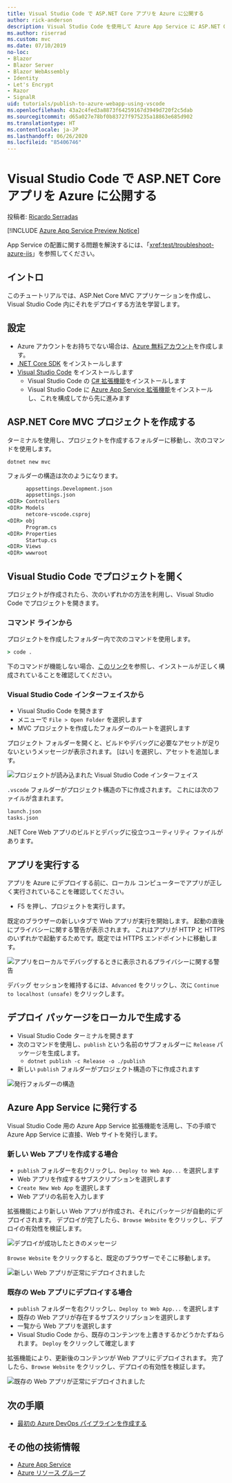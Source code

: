 ```yaml
---
title: Visual Studio Code で ASP.NET Core アプリを Azure に公開する
author: rick-anderson
description: Visual Studio Code を使用して Azure App Service に ASP.NET Core アプリを発行する方法を説明します。
ms.author: riserrad
ms.custom: mvc
ms.date: 07/10/2019
no-loc:
- Blazor
- Blazor Server
- Blazor WebAssembly
- Identity
- Let's Encrypt
- Razor
- SignalR
uid: tutorials/publish-to-azure-webapp-using-vscode
ms.openlocfilehash: 43a2c4fed3a8873f64259167d3949d720f2c5dab
ms.sourcegitcommit: d65a027e78bf0b83727f975235a18863e685d902
ms.translationtype: HT
ms.contentlocale: ja-JP
ms.lasthandoff: 06/26/2020
ms.locfileid: "85406746"
---
```

# <a name="publish-an-aspnet-core-app-to-azure-with-visual-studio-code"></a>Visual Studio Code で ASP.NET Core アプリを Azure に公開する

投稿者: [Ricardo Serradas](https://twitter.com/ricardoserradas)

[!INCLUDE [Azure App Service Preview Notice](../includes/azure-apps-preview-notice.md)]

App Service の配置に関する問題を解決するには、「<xref:test/troubleshoot-azure-iis>」を参照してください。

## <a name="intro"></a>イントロ

このチュートリアルでは、ASP.Net Core MVC アプリケーションを作成し、Visual Studio Code 内にそれをデプロイする方法を学習します。

## <a name="set-up"></a>設定

- Azure アカウントをお持ちでない場合は、[Azure 無料アカウント](https://azure.microsoft.com/free/dotnet/)を作成します。
- [.NET Core SDK](https://dotnet.microsoft.com/download) をインストールします
- [Visual Studio Code](https://code.visualstudio.com/Download) をインストールします
  - Visual Studio Code の [C# 拡張機能](https://marketplace.visualstudio.com/items?itemName=ms-dotnettools.csharp)をインストールします
  - Visual Studio Code に [Azure App Service 拡張機能](https://marketplace.visualstudio.com/items?itemName=ms-azuretools.vscode-azureappservice)をインストールし、これを構成してから先に進みます

## <a name="create-an-aspnet-core-mvc-project"></a>ASP.NET Core MVC プロジェクトを作成する

ターミナルを使用し、プロジェクトを作成するフォルダーに移動し、次のコマンドを使用します。

```dotnetcli
dotnet new mvc
```

フォルダーの構造は次のようになります。

```cmd
      appsettings.Development.json
      appsettings.json
<DIR> Controllers
<DIR> Models
      netcore-vscode.csproj
<DIR> obj
      Program.cs
<DIR> Properties
      Startup.cs
<DIR> Views
<DIR> wwwroot
```

## <a name="open-it-with-visual-studio-code"></a>Visual Studio Code でプロジェクトを開く

プロジェクトが作成されたら、次のいずれかの方法を利用し、Visual Studio Code でプロジェクトを開きます。

### <a name="through-the-command-line"></a>コマンド ラインから

プロジェクトを作成したフォルダー内で次のコマンドを使用します。

```cmd
> code .
```

下のコマンドが機能しない場合、[このリンク](https://code.visualstudio.com/docs/setup/setup-overview#_cross-platform)を参照し、インストールが正しく構成されていることを確認してください。

### <a name="through-visual-studio-code-interface"></a>Visual Studio Code インターフェイスから

- Visual Studio Code を開きます
- メニューで `File > Open Folder` を選択します
- MVC プロジェクトを作成したフォルダーのルートを選択します

プロジェクト フォルダーを開くと、ビルドやデバッグに必要なアセットが足りないというメッセージが表示されます。 [はい] を選択し、アセットを追加します。

![プロジェクトが読み込まれた Visual Studio Code インターフェイス](publish-to-azure-webapp-using-vscode/_static/folder-structure-restore-netcore.jpg)

`.vscode` フォルダーがプロジェクト構造の下に作成されます。 これには次のファイルが含まれます。

```cmd
launch.json
tasks.json
```

.NET Core Web アプリのビルドとデバッグに役立つユーティリティ ファイルがあります。

## <a name="run-the-app"></a>アプリを実行する

アプリを Azure にデプロイする前に、ローカル コンピューターでアプリが正しく実行されていることを確認してください。

- F5 を押し、プロジェクトを実行します。

既定のブラウザーの新しいタブで Web アプリが実行を開始します。 起動の直後にプライバシーに関する警告が表示されます。 これはアプリが HTTP と HTTPS のいずれかで起動するためです。既定では HTTPS エンドポイントに移動します。

![アプリをローカルでデバッグするときに表示されるプライバシーに関する警告](publish-to-azure-webapp-using-vscode/_static/run-webapp-https-warning.jpg)

デバッグ セッションを維持するには、`Advanced` をクリックし、次に `Continue to localhost (unsafe)` をクリックします。

## <a name="generate-the-deployment-package-locally"></a>デプロイ パッケージをローカルで生成する

- Visual Studio Code ターミナルを開きます
- 次のコマンドを使用し、`publish` という名前のサブフォルダーに `Release` パッケージを生成します。
  - `dotnet publish -c Release -o ./publish`
- 新しい `publish` フォルダーがプロジェクト構造の下に作成されます

![発行フォルダーの構造](publish-to-azure-webapp-using-vscode/_static/publish-folder.jpg)

## <a name="publish-to-azure-app-service"></a>Azure App Service に発行する

Visual Studio Code 用の Azure App Service 拡張機能を活用し、下の手順で Azure App Service に直接、Web サイトを発行します。

### <a name="if-youre-creating-a-new-web-app"></a>新しい Web アプリを作成する場合

- `publish` フォルダーを右クリックし、`Deploy to Web App...` を選択します
- Web アプリを作成するサブスクリプションを選択します
- `Create New Web App` を選択します
- Web アプリの名前を入力します

拡張機能により新しい Web アプリが作成され、それにパッケージが自動的にデプロイされます。 デプロイが完了したら、`Browse Website` をクリックし、デプロイの有効性を検証します。

![デプロイが成功したときのメッセージ](publish-to-azure-webapp-using-vscode/_static/deployment-succeeded-message.jpg)

`Browse Website` をクリックすると、既定のブラウザーでそこに移動します。

![新しい Web アプリが正常にデプロイされました](publish-to-azure-webapp-using-vscode/_static/new-webapp-deployed.jpg)

### <a name="if-youre-deploying-to-an-existing-web-app"></a>既存の Web アプリにデプロイする場合

- `publish` フォルダーを右クリックし、`Deploy to Web App...` を選択します
- 既存の Web アプリが存在するサブスクリプションを選択します
- 一覧から Web アプリを選択します
- Visual Studio Code から、既存のコンテンツを上書きするかどうかたずねられます。 `Deploy` をクリックして確定します

拡張機能により、更新後のコンテンツが Web アプリにデプロイされます。 完了したら、`Browse Website` をクリックし、デプロイの有効性を検証します。

![既存の Web アプリが正常にデプロイされました](publish-to-azure-webapp-using-vscode/_static/existing-webapp-deployed.jpg)

## <a name="next-steps"></a>次の手順

- [最初の Azure DevOps パイプラインを作成する](/azure/devops/pipelines/create-first-pipeline)

## <a name="additional-resources"></a>その他の技術情報

- [Azure App Service](/azure/app-service/app-service-web-overview)
- [Azure リソース グループ](/azure/azure-resource-manager/resource-group-overview#resource-groups)
